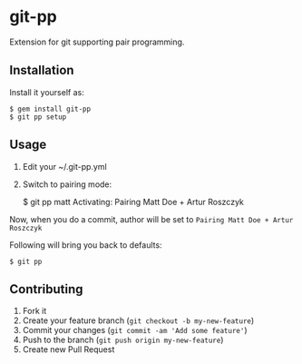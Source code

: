 # git-pp

Extension for git supporting pair programming.

## Installation

Install it yourself as:

    $ gem install git-pp
    $ git pp setup

## Usage

1. Edit your ~/.git-pp.yml
2. Switch to pairing mode:

    $ git pp matt
    Activating: Pairing Matt Doe + Artur Roszczyk

Now, when you do a commit, author will be set to `Pairing Matt Doe + Artur Roszczyk`

Following will bring you back to defaults:

    $ git pp

## Contributing

1. Fork it
2. Create your feature branch (`git checkout -b my-new-feature`)
3. Commit your changes (`git commit -am 'Add some feature'`)
4. Push to the branch (`git push origin my-new-feature`)
5. Create new Pull Request
